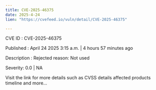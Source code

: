 ```yaml
---
title: CVE-2025-46375
date: 2025-4-24
lien: "https://cvefeed.io/vuln/detail/CVE-2025-46375"

---
```


CVE ID : CVE-2025-46375

Published :  April 24
2025
3:15 a.m. | 4 hours
57 minutes ago

Description : Rejected reason: Not used

Severity: 0.0 | NA

Visit the link for more details
such as CVSS details
affected products
timeline
and more...
